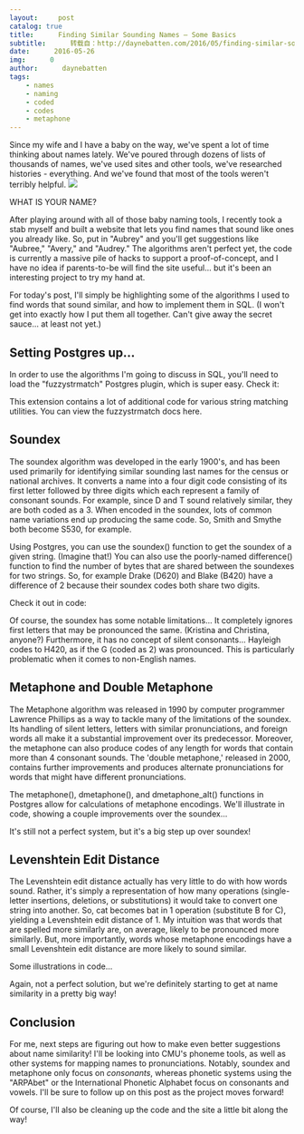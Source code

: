 ```yaml
---
layout:     post
catalog: true
title:      Finding Similar Sounding Names – Some Basics
subtitle:      转载自：http://daynebatten.com/2016/05/finding-similar-sounding-names-basics/
date:      2016-05-26
img:      0
author:      daynebatten
tags:
    - names
    - naming
    - coded
    - codes
    - metaphone
---
```


Since my wife and I have a baby on the way, we've spent a lot of time thinking about names lately. We've poured through dozens of lists of thousands of names, we've used sites and other tools, we've researched histories - everything. And we've found that most of the tools weren't terribly helpful.
![](http://daynebatten.com/wp-content/uploads/2016/05/what_is_your_name.jpg)


WHAT IS YOUR NAME?

After playing around with all of those baby naming tools, I recently took a stab myself and built a website that lets you find names that sound like ones you already like. So, put in "Aubrey" and you'll get suggestions like "Aubree," "Avery," and "Audrey." The algorithms aren't perfect yet, the code is currently a massive pile of hacks to support a proof-of-concept, and I have no idea if parents-to-be will find the site useful... but it's been an interesting project to try my hand at.

For today's post, I'll simply be highlighting some of the algorithms I used to find words that sound similar, and how to implement them in SQL. (I won't get into exactly how I put them all together. Can't give away the secret sauce... at least not yet.)

## Setting Postgres up...

In order to use the algorithms I'm going to discuss in SQL, you'll need to load the "fuzzystrmatch" Postgres plugin, which is super easy. Check it:

This extension contains a lot of additional code for various string matching utilities. You can view the fuzzystrmatch docs here.

## Soundex

The soundex algorithm was developed in the early 1900's, and has been used primarily for identifying similar sounding last names for the census or national archives. It converts a name into a four digit code consisting of its first letter followed by three digits which each represent a family of consonant sounds. For example, since D and T sound relatively similar, they are both coded as a 3. When encoded in the soundex, lots of common name variations end up producing the same code. So, Smith and Smythe both become S530, for example.

Using Postgres, you can use the soundex() function to get the soundex of a given string. (Imagine that!) You can also use the poorly-named difference() function to find the number of bytes that are shared between the soundexes for two strings. So, for example Drake (D620) and Blake (B420) have a difference of 2 because their soundex codes both share two digits.

Check it out in code:

Of course, the soundex has some notable limitations... It completely ignores first letters that may be pronounced the same. (Kristina and Christina, anyone?) Furthermore, it has no concept of silent consonants... Hayleigh codes to H420, as if the G (coded as 2) was pronounced. This is particularly problematic when it comes to non-English names.

## Metaphone and Double Metaphone

The Metaphone algorithm was released in 1990 by computer programmer Lawrence Phillips as a way to tackle many of the limitations of the soundex. Its handling of silent letters, letters with similar pronunciations, and foreign words all make it a substantial improvement over its predecessor. Moreover, the metaphone can also produce codes of any length for words that contain more than 4 consonant sounds. The 'double metaphone,' released in 2000, contains further improvements and produces alternate pronunciations for words that might have different pronunciations.

The metaphone(), dmetaphone(), and dmetaphone_alt() functions in Postgres allow for calculations of metaphone encodings. We'll illustrate in code, showing a couple improvements over the soundex...

It's still not a perfect system, but it's a big step up over soundex!

## Levenshtein Edit Distance

The Levenshtein edit distance actually has very little to do with how words sound. Rather, it's simply a representation of how many operations (single-letter insertions, deletions, or substitutions) it would take to convert one string into another. So, cat becomes bat in 1 operation (substitute B for C), yielding a Levenshtein edit distance of 1. My intuition was that words that are spelled more similarly are, on average, likely to be pronounced more similarly. But, more importantly, words whose metaphone encodings have a small Levenshtein edit distance are more likely to sound similar.

Some illustrations in code...

Again, not a perfect solution, but we're definitely starting to get at name similarity in a pretty big way!

## Conclusion

For me, next steps are figuring out how to make even better suggestions about name similarity! I'll be looking into CMU's phoneme tools, as well as other systems for mapping names to pronunciations. Notably, soundex and metaphone only focus on *consonants*, whereas phonetic systems using the "ARPAbet" or the International Phonetic Alphabet focus on consonants and vowels. I'll be sure to follow up on this post as the project moves forward!

Of course, I'll also be cleaning up the code and the site a little bit along the way!
